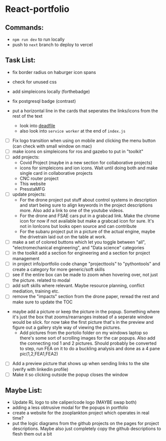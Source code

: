 # React-portfolio

## Commands:

* `npm run dev` to run locally
* push to `next` branch to deploy to vercel

## Task List:
- fix border radius on haburger icon spans
- check for unused css
- add simpleicons locally (forthebadge)
- fix postgresql badge (contrast)

- put a horizontal line in the cards that seperates the links/icons from the rest of the text

    - look into [deadfile](https://m-izadmehr.github.io/deadfile/#/)
    - also look into `service worker` at the end of `index.js` 
- [ ] Fix logo transition when using on mobile and clicking the menu button (can check with small window on mac)
- [ ] make icons on simpleicons for ros and gazebo to put in "toolkit"
- [ ] add projects:
    - Covid Project (maybe in a new section for collaborative projects)
    - icons for simpleicons and ion icons. Wait until doing both and make single card in collaborative projects
    - CNC router project
    - This website
    - PresstaMFG
- [ ] update projects:
    - For the drone project put stuff about control systems in description and start being sure to align keywords in the project descriptions more. Also add a link to one of the youtube videos.
    - For the drone and FSAE cars put in a grabcad link. Make the chrome icon for now if not available but make a grabcad icon for sure. It's not in IonIcons but looks open source and can contribute
    - For the subaru project put in a picture of the actual engine, maybe the drivetrain laid out on the table at work.
- [ ] make a set of colored buttons which let you toggle between "all", "electromechanical engineering", and "Data science" categories
- [ ] in the toolkit add a section for engineering and a section for project management
- [ ] in project info/portfolio code change "projecttools" to "pythontools" and create a category for more generic/soft skills
- [ ] see if the entire box can be made to zoom when hovering over, not just the picture. related to modal
- [ ] add soft skills where relevant. Maybe resource planning, conflict mediation, training etc.
- [ ] remove the "impacts" section from the drone paper, reread the rest and make sure to update the TOC
- maybe add a picture or keep the picture in the popup. Something where it's just the box that zooms/rearranges instead of a seperate window would be slick. for now take the first picture that's in the preview and figure out a gallery style way of viewing the pictures.
    - Add pictures from the portolio folder on my windows laptop so there's some sort of scrolling images for the car popups. Also add the connecting rod 1 and 2 pictures. Should probably be converted to step, run FEA on it to do a buckling analysis and done as a 4 pane pic(1,2,FEA1,FEA2)
- [ ] Add a preview picture that shows up when sending links to the site (verify with linkedin profile)
- [ ] Make it so clicking outside the popup closes the window

## Maybe List:

- Update RL logo to site caliper/code logo (MAYBE swap both)
- adding a less obtrusive modal for the popups in portfolio
- create a website for the zooplankton project which operates in real time?
- put the logic diagrams from the github projects on the pages for project descriptions. Maybe also just completely copy the github descriptions to flesh them out a bit
